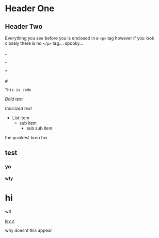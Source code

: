 # Header One

## Header Two

Everything you see before you is enclosed in a `<p>` tag however if you look closely there is no `</p>` tag.... spooky...


\_

\-

\*

\#

`This is code`

*Bold text*

_Italicized text_


- List item
	- sub item
		- sub sub item

the qucikest bron fox 

## test

### yo

#### wty

# hi

wtf

[jay z](//avsbq.org)

why doesnt this appear
